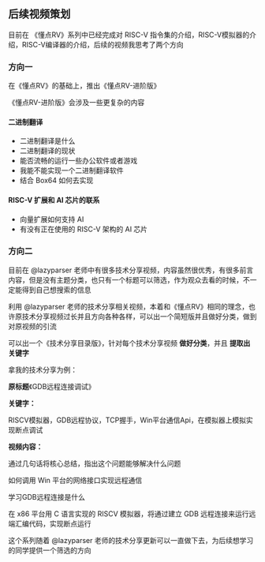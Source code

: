 ## 后续视频策划

目前在 《懂点RV》系列中已经完成对 RISC-V 指令集的介绍，RISC-V模拟器的介绍，RISC-V编译器的介绍，后续的视频我思考了两个方向



### 方向一

在《懂点RV》的基础上，推出《懂点RV-进阶版》

《懂点RV-进阶版》会涉及一些更复杂的内容



#### 二进制翻译

- 二进制翻译是什么
- 二进制翻译的现状
- 能否流畅的运行一些办公软件或者游戏
- 我能不能实现一个二进制翻译软件
- 结合 Box64 如何去实现



#### RISC-V 扩展和 AI 芯片的联系

- 向量扩展如何支持 AI
- 有没有正在使用的 RISC-V 架构的 AI 芯片



### 方向二

目前在 @lazyparser 老师中有很多技术分享视频，内容虽然很优秀，有很多前言内容，但是没有主题分类，也只有一个标题可以筛选，作为观众去看的时候，不一定能得到自己想搜索的信息

利用 @lazyparser 老师的技术分享相关视频，本着和《懂点RV》相同的理念，也许原技术分享视频过长并且方向各种各样，可以出一个简短版并且做好分类，做到对原视频的引流



可以出一个《技术分享目录版》，针对每个技术分享视频 **做好分类**，并且 **提取出关键字**

拿我的技术分享为例：

**原标题**《GDB远程连接调试》

**关键字：**

RISCV模拟器，GDB远程协议，TCP握手，Win平台通信Api，在模拟器上模拟实现断点调试

**视频内容：**

通过几句话将核心总结，指出这个问题能够解决什么问题

如何调用 Win 平台的网络接口实现远程通信

学习GDB远程连接是什么

在 x86 平台用 C 语言实现的 RISCV 模拟器，将通过建立 GDB 远程连接来运行远端汇编代码，实现断点运行



这个系列随着 @lazyparser 老师的技术分享更新可以一直做下去，为后续想学习的同学提供一个筛选的方向